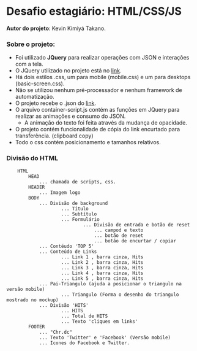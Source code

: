 # Desafio estagiário: HTML/CSS/JS

**Autor do projeto**: Kevin Kimiyá Takano.

### Sobre o projeto:

- Foi utilizado **JQuery** para realizar operações com JSON e interações com a tela.
- O JQuery utilizado no projeto está no [link](https://ajax.googleapis.com/ajax/libs/jquery/1.12.2/jquery.min.js).
- Há dois estilos .css, um para mobile (mobile.css) e um para desktops (basic-screen.css).
- Não se utilizou nenhum pré-processador e nenhum framework de automatização.
- O projeto recebe o .json do [link](https://raw.githubusercontent.com/chaordic/frontend-intern-challenge/master/Assets/urls.json).
- O arquivo container-script.js contém as funções em JQuery para realizar as animações e consumo do JSON. 
	- A animação do texto foi feita através da mudança de opacidade.
- O projeto contém funcionalidade de cópia do link encurtado para transferência. (clipboard copy)
- Todo o css contém posicionamento e tamanhos relativos.

### Divisão do HTML

```
	HTML
		HEAD
			... chamada de scripts, css.
		HEADER
			... Imagem logo 
		BODY
			... Divisão de background
					... Título
					... Subtítulo
					... Formulário
							... Divisão de entrada e botão de reset 
								... campod e texto
								... botão de reset
								... botão de encurtar / copiar
			... Contéudo 'TOP 5'
			... Conteúdo de Links
					... Link 1 , barra cinza, Hits
					... Link 2 , barra cinza, Hits
					... Link 3 , barra cinza, Hits
					... Link 4 , barra cinza, Hits
					... Link 5 , barra cinza, Hits
			... Pai-Triangulo (ajuda a posicionar o triangulo na versão mobile)
					... Triangulo (Forma o desenho do triangulo mostrado no mockup)
			... Divisão 'HITS'
					... HITS
					... Total de HITS
					... Texto 'cliques em links'
		FOOTER
			... "Chr.dc"
			... Texto 'Twitter' e 'Facebook' (Versão mobile)
			... Icones do Facebook e Twitter.
```